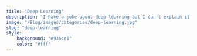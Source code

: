 ```yaml
---
title: "Deep Learning"
description: "I have a joke about deep learning but I can't explain it"
image: "/Blog/images/categories/deep-learning.jpg"
slug: "deep-learning"
style:
    background: "#936ce1" 
    color: "#fff"
---
```

